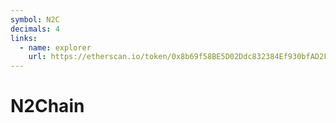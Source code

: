 ```yaml
---
symbol: N2C
decimals: 4
links:
  - name: explorer
    url: https://etherscan.io/token/0x8b69f58BE5D02Ddc832384Ef930bfAD2F9223719
---
```


# N2Chain
